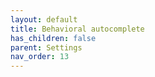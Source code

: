 ```yaml
---
layout: default
title: Behavioral autocomplete
has_children: false
parent: Settings
nav_order: 13
---
```

